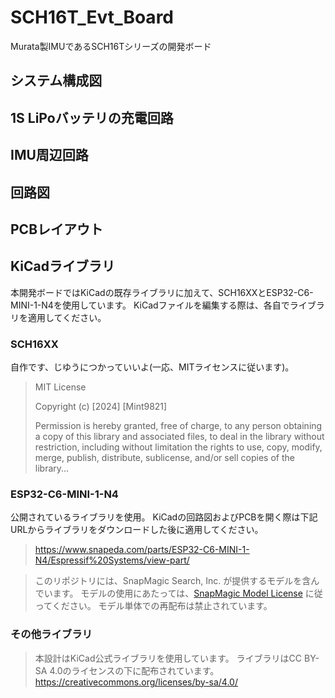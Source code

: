 # SCH16T_Evt_Board

Murata製IMUであるSCH16Tシリーズの開発ボード

## システム構成図

## 1S LiPoバッテリの充電回路

## IMU周辺回路

## 回路図

## PCBレイアウト

## KiCadライブラリ
本開発ボードではKiCadの既存ライブラリに加えて、SCH16XXとESP32-C6-MINI-1-N4を使用しています。
KiCadファイルを編集する際は、各自でライブラリを適用してください。

### SCH16XX
自作です、じゆうにつかっていいよ(一応、MITライセンスに従います)。

>MIT License
>
>Copyright (c) [2024] [Mint9821]
>
>Permission is hereby granted, free of charge, to any person obtaining a copy
of this library and associated files, to deal in the library without restriction, including without limitation the rights to use, copy, modify, merge, publish, distribute, sublicense, and/or sell copies of the library...


### ESP32-C6-MINI-1-N4
公開されているライブラリを使用。
KiCadの回路図およびPCBを開く際は下記URLからライブラリをダウンロードした後に適用してください。

>https://www.snapeda.com/parts/ESP32-C6-MINI-1-N4/Espressif%20Systems/view-part/

>このリポジトリには、SnapMagic Search, Inc. が提供するモデルを含んでいます。
モデルの使用にあたっては、[SnapMagic Model License](URL) に従ってください。
モデル単体での再配布は禁止されています。

### その他ライブラリ

>本設計はKiCad公式ライブラリを使用しています。
ライブラリはCC BY-SA 4.0のライセンスの下に配布されています。
https://creativecommons.org/licenses/by-sa/4.0/
